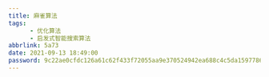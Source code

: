 ```yaml
---
title: 麻雀算法
tags: 
      - 优化算法
      - 启发式智能搜索算法
abbrlink: 5a73
date: 2021-09-13 18:49:00
password: 9c22ae0cfdc126a61c62f433f72055aa9e370524942ea688c4c5da1597786954
---
```






